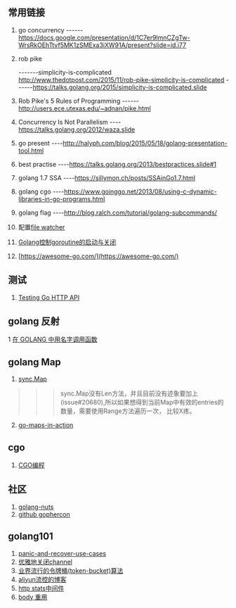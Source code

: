 ## 常用链接
1. go concurrency
    ------https://docs.google.com/presentation/d/1C7er9lmnCZgTw-WrsRkOEhTtvf5MK1zSMExa3iXW91A/present?slide=id.i77

2. rob pike

    -------simplicity-is-complicated  http://www.thedotpost.com/2015/11/rob-pike-simplicity-is-complicated
    ------https://talks.golang.org/2015/simplicity-is-complicated.slide
3.  Rob Pike's 5 Rules of Programming
    ------http://users.ece.utexas.edu/~adnan/pike.html

4.  Concurrency Is Not Parallelism
    ----https://talks.golang.org/2012/waza.slide

5.  go present
    ----http://halyph.com/blog/2015/05/18/golang-presentation-tool.html

6.  best practise
    ----https://talks.golang.org/2013/bestpractices.slide#1

7. golang 1.7 SSA
    ----https://sillymon.ch/posts/SSAinGo1.7.html 
8. golang cgo
    ----https://www.goinggo.net/2013/08/using-c-dynamic-libraries-in-go-programs.html
9. golang flag
    ----http://blog.ralch.com/tutorial/golang-subcommands/

10. 配置[file watcher](https://stackoverflow.com/questions/33774950/execute-gofmt-on-file-save-in-intellij)

11. [Golang控制goroutine的启动与关闭](http://www.cnblogs.com/vimsk/p/4866586.html)

12. [https://awesome-go.com/](https://awesome-go.com/)

## 测试

1. [Testing Go HTTP API](http://dennissuratna.com/testing-in-go/)

## golang 反射

1 [在 GOLANG 中用名字调用函数](https://mikespook.com/2012/07/%E5%9C%A8-golang-%E4%B8%AD%E7%94%A8%E5%90%8D%E5%AD%97%E8%B0%83%E7%94%A8%E5%87%BD%E6%95%B0/)

## golang Map

1. [sync.Map](http://colobu.com/2017/07/11/dive-into-sync-Map/)

>>> sync.Map没有Len方法，并且目前没有迹象要加上 (issue#20680),所以如果想得到当前Map中有效的entries的数量，需要使用Range方法遍历一次， 比较X疼。

2. [go-maps-in-action](https://blog.golang.org/go-maps-in-action)

## cgo

1.  [CGO编程](https://chai2010.gitbooks.io/advanced-go-programming-book/content/ch2-cgo/ch2-07-memory.html)

## 社区

1. [golang-nuts](https://groups.google.com/forum/#!forum/golang-nuts)
2. [github gophercon](https://github.com/gophercon/2017-talks)

## golang101

1. [panic-and-recover-use-cases](https://go101.org/article/panic-and-recover-use-cases.html)
2. [优雅地关闭channel](https://www.jianshu.com/p/d24dfbb33781)
3. [业界流行的令牌桶(token-bucket)算法](https://www.alexedwards.net/blog/how-to-rate-limit-http-requests)
4. [aliyun流控的博客](https://blog.jamespan.me/2015/10/19/traffic-shaping-with-token-bucket)
5. [http stats中间件](https://github.com/thoas/stats)
6. [body 重用](https://medium.com/@xoen/golang-read-from-an-io-readwriter-without-loosing-its-content-2c6911805361)
